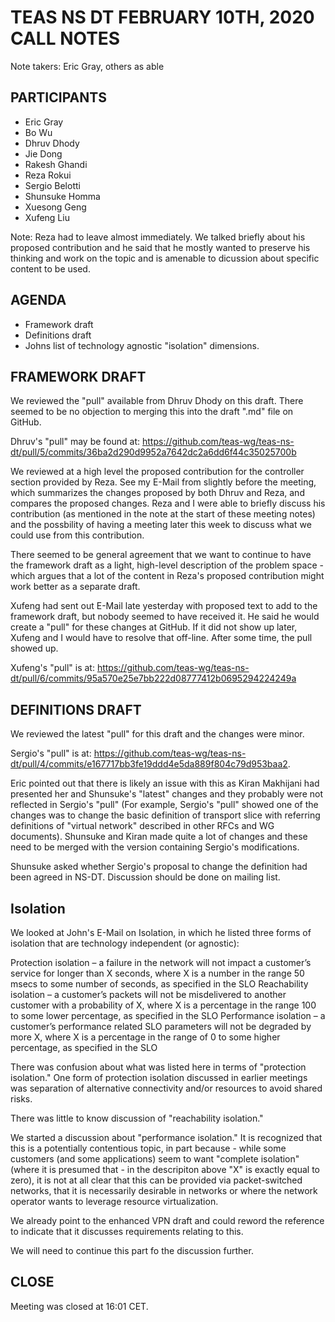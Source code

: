 # TEAS NS DT FEBRUARY 10TH, 2020 CALL NOTES

Note takers: Eric Gray, others as able

## PARTICIPANTS

* Eric Gray
* Bo Wu
* Dhruv Dhody
* Jie Dong
* Rakesh Ghandi
* Reza Rokui
* Sergio Belotti
* Shunsuke Homma
* Xuesong Geng
* Xufeng Liu

Note: Reza had to leave almost immediately.  We talked briefly about his proposed contribution and he said that he mostly wanted to preserve his thinking and work on the topic and is amenable to dicussion about specific content to be used.

## AGENDA

* Framework draft
* Definitions draft
* Johns list of technology agnostic "isolation" dimensions.

## FRAMEWORK DRAFT

We reviewed the "pull" available from Dhruv Dhody on this draft.  There seemed to be no objection to merging this into the draft ".md" file on GitHub.

Dhruv's "pull" may be found at: https://github.com/teas-wg/teas-ns-dt/pull/5/commits/36ba2d290d9952a7642dc2a6dd6f44c35025700b

We reviewed at a high level the proposed contribution for the controller section provided by Reza.  See my E-Mail from slightly before the meeting, which summarizes the changes proposed by both Dhruv and Reza, and compares the proposed changes.  Reza and I were able to briefly discuss his contribution (as mentioned in the note at the start of these meeting notes) and the possbility of having a meeting later this week to discuss what we could use from this contribution.

There seemed to be general agreement that we want to continue to have the framework draft as a light, high-level description of the problem space - which argues that a lot of the content in Reza's proposed contribution might work better as a separate draft.

Xufeng had sent out E-Mail late yesterday with proposed text to add to the framework draft, but nobody seemed to have received it.  He said he would create a "pull" for these changes at GitHub.  If it did not show up later, Xufeng and I would have to resolve that off-line.  After some time, the pull showed up.

Xufeng's "pull" is at: https://github.com/teas-wg/teas-ns-dt/pull/6/commits/95a570e25e7bb222d08777412b0695294224249a 

## DEFINITIONS DRAFT

We reviewed the latest "pull" for this draft and the changes were minor.

Sergio's "pull" is at: https://github.com/teas-wg/teas-ns-dt/pull/4/commits/e167717bb3fe19ddd4e5da889f804c79d953baa2.

Eric pointed out that there is likely an issue with this as Kiran Makhijani had presented her and Shunsuke's "latest" changes and they probably were not reflected in Sergio's "pull" (For example, Sergio's "pull" showed one of the changes was to change the basic definition of transport slice with referring definitions of "virtual network" described in other RFCs and WG documents).  Shunsuke and Kiran made quite a lot of changes and these need to be merged with the version containing Sergio's modifications.

Shunsuke asked whether Sergio's proposal to change the definition had been agreed in NS-DT. Discussion should be done on mailing list.

## Isolation

We looked at John's E-Mail on Isolation, in which he listed three forms of isolation that are technology independent (or agnostic):
    
Protection isolation – a failure in the network will not impact a customer’s service for longer than X seconds, where X is a number in the range 50 msecs to some number of seconds, as specified in the SLO
Reachability isolation – a customer’s packets will not be misdelivered to another customer with a probability of X, where X is a percentage in the range 100 to some lower percentage, as specified in the SLO
Performance isolation – a customer’s performance related SLO parameters will not be degraded by more X, where X is a percentage in the range of 0 to some higher percentage, as specified in the SLO 

There was confusion about what was listed here in terms of "protection isolation."  One form of protection isolation discussed in earlier meetings was separation of alternative connectivity and/or resources to avoid shared risks.

There was little to know discussion of "reachability isolation."

We started a discussion about "performance isolation."  It is recognized that this is a potentially contentious topic, in part because - while some customers (and some applications) seem to want "complete isolation" (where it is presumed that - in the descripiton above "X" is exactly equal to zero), it is not at all clear that this can be provided via packet-switched networks, that it is necessarily desirable in networks or where the network operator wants to leverage resource virtualization.

We already point to the enhanced VPN draft and could reword the reference to indicate that it discusses requirements relating to this.

We will need to continue this part fo the discussion further.

## CLOSE

Meeting was closed at 16:01 CET.
